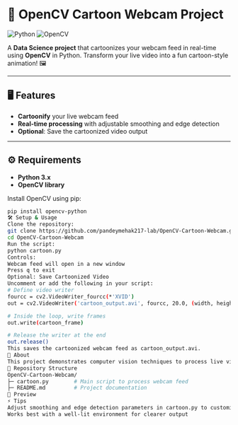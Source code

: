 # 🎨 OpenCV Cartoon Webcam Project

![Python](https://img.shields.io/badge/Python-3.x-blue?logo=python&logoColor=white) ![OpenCV](https://img.shields.io/badge/OpenCV-4.x-green?logo=opencv&logoColor=white)

A **Data Science project** that cartoonizes your webcam feed in real-time using **OpenCV** in Python. Transform your live video into a fun cartoon-style animation! 🖼️

---

## 🖥️ Features

- **Cartoonify** your live webcam feed  
- **Real-time processing** with adjustable smoothing and edge detection  
- **Optional**: Save the cartoonized video output  

---

## ⚙️ Requirements

- **Python 3.x**  
- **OpenCV library**  

Install OpenCV using pip:

```bash
pip install opencv-python
🛠️ Setup & Usage
Clone the repository:
git clone https://github.com/pandeymehak217-lab/OpenCV-Cartoon-Webcam.git
cd OpenCV-Cartoon-Webcam
Run the script:
python cartoon.py
Controls:
Webcam feed will open in a new window
Press q to exit
Optional: Save Cartoonized Video
Uncomment or add the following in your script:
# Define video writer
fourcc = cv2.VideoWriter_fourcc(*'XVID')
out = cv2.VideoWriter('cartoon_output.avi', fourcc, 20.0, (width, height))

# Inside the loop, write frames
out.write(cartoon_frame)

# Release the writer at the end
out.release()
This saves the cartoonized webcam feed as cartoon_output.avi.
🧠 About
This project demonstrates computer vision techniques to process live video and apply cartoon effects. It’s a fun way to explore Python and OpenCV capabilities while learning real-time image processing.
📂 Repository Structure
OpenCV-Cartoon-Webcam/
├─ cartoon.py        # Main script to process webcam feed
├─ README.md         # Project documentation
📸 Preview
⚡ Tips
Adjust smoothing and edge detection parameters in cartoon.py to customize the cartoon effect
Works best with a well-lit environment for clearer output
